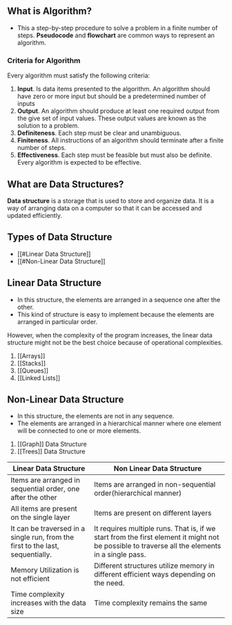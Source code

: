 ```toc
```
## What is Algorithm?
- This a step-by-step procedure to solve a problem in a finite number of steps. **Pseudocode** and **flowchart** are common ways to represent an algorithm. 

### Criteria for Algorithm
Every algorithm must satisfy the following criteria:
1. **Input**.  Is data items presented to the algorithm. An algorithm should have zero or more input but should be a predetermined number of inputs
2. **Output**. An algorithm should produce at least one required output from the give set of input values. These output values are known as the solution to a problem. 
3. **Definiteness**. Each step must be clear and unambiguous. 
4. **Finiteness**. All instructions of an algorithm should terminate after a finite number of steps.
5. **Effectiveness**. Each step must be feasible but must also be definite. Every algorithm is expected to be effective.
## What are Data Structures?
**Data structure** is a storage that is used to store and organize data. It is a way of arranging data on a computer so that it can be accessed and updated efficiently.

## Types of Data Structure
- [[#Linear Data Structure]]
- [[#Non-Linear Data Structure]]


## Linear Data Structure
- In this structure, the elements are arranged in a sequence one after the other. 
- This kind of structure is easy to implement because the elements are arranged in particular order. 

However, when the complexity of the program increases, the linear data structure might not be the best choice because of operational complexities. 

1. [[Arrays]]
2. [[Stacks]]
3. [[Queues]]
4. [[Linked Lists]]


## Non-Linear Data Structure
- In this structure, the elements are not in any sequence.  
- The elements are arranged in a hierarchical manner where one element will be connected to one or more elements.

1. [[Graph]] Data Structure
2. [[Trees]] Data Structure


| Linear Data Structure                                                          | Non Linear Data Structure                                                                                                                      |
| ------------------------------------------------------------------------------ | ---------------------------------------------------------------------------------------------------------------------------------------------- |
| Items are arranged in sequential order, one after the other                    | Items are arranged in non-sequential order(hierarchical manner)                                                                                |
| All items are present on the single layer                                      | Items are present on different layers                                                                                                          |
| It can be traversed in a single run, from the first to the last, sequentially. | It requires multiple runs. That is, if we start from the first element it might not be possible to traverse all the elements in a single pass. |
| Memory Utilization is not efficient                                            | Different structures utilize memory in different efficient ways depending on the need.                                                         |
| Time complexity increases with the data size                                   | Time complexity remains the same                                                                                                                                               |

